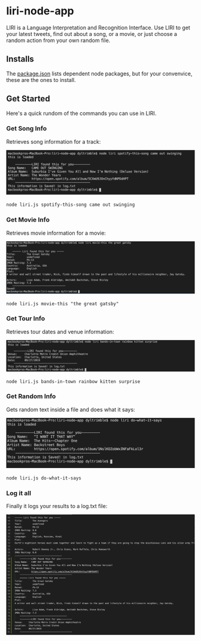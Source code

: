 # liri-node-app

LIRI is a Language Interpretation and Recognition Interface.
Use LIRI to get your latest tweets, find out about a song,
or a movie, or just choose a random action from your own random file.

## Installs

The [package.json](https://github.com/Meggin/liri-node-app/blob/master/package.json)
lists dependent node packages, but for your convenvice, these are the ones to install.

## Get Started

Here's a quick rundom of the commands you can use in LIRI.


### Get Song Info

Retrieves song information for a track:

![spotify search](screen-shots/spotify_image.png)

`node liri.js spotify-this-song came out swinging`

### Get Movie Info

Retrieves movie information for a movie:

![movie search](screen-shots/movie_image.png)

`node liri.js movie-this "the great gatsby"`

### Get Tour Info

Retrieves tour dates and venue information:

![tour search](screen-shots/bands_image.png)

`node liri.js bands-in-town rainbow kitten surprise`

### Get Random Info

Gets random text inside a file and does what it says:

![random thing](screen-shots/rando_image.png)

`node liri.js do-what-it-says`

### Log it all

Finally it logs your results to a log.txt file:

![loged](screen-shots/log_image.png)


